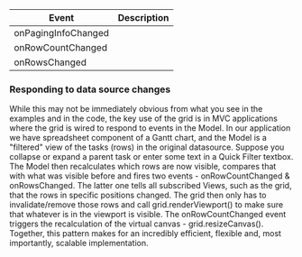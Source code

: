 
| Event  | Description |
|------- | ------------|
| onPagingInfoChanged | |
| onRowCountChanged | |
| onRowsChanged | |

<h3>Responding to data source changes</h3>

While this may not be immediately obvious from what you see in the examples and in the code, the key use of the grid is in MVC applications where the grid is wired to respond to events in the Model. In our application we have spreadsheet component of a Gantt chart, and the Model is a "filtered" view of the tasks (rows) in the original datasource. Suppose you collapse or expand a parent task or enter some text in a Quick Filter textbox. The Model then recalculates which rows are now visible, compares that with what was visible before and fires two events - onRowCountChanged & onRowsChanged. The latter one tells all subscribed Views, such as the grid, that the rows in specific positions changed. The grid then only has to invalidate/remove those rows and call grid.renderViewport() to make sure that whatever is in the viewport is visible. The onRowCountChanged event triggers the recalculation of the virtual canvas - grid.resizeCanvas(). Together, this pattern makes for an incredibly efficient, flexible and, most importantly, scalable implementation.

